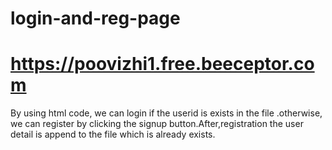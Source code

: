 # login-and-reg-page
# https://poovizhi1.free.beeceptor.com
By using html code, we can login if the userid is exists in the file .otherwise, we can register by clicking the signup button.After,registration the user detail is append to the file which is already exists.
